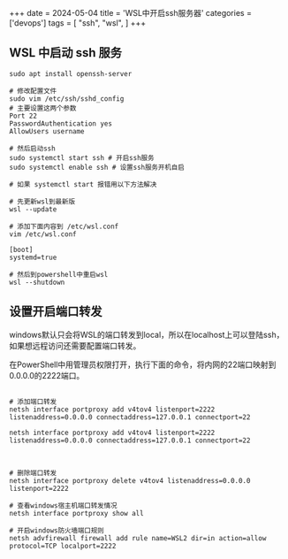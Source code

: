 +++
date = 2024-05-04
title = 'WSL中开启ssh服务器'
categories = ['devops']
tags = [
    "ssh",
    "wsl",
]
+++


## WSL 中启动 ssh 服务 
```shell
sudo apt install openssh-server

# 修改配置文件
sudo vim /etc/ssh/sshd_config
# 主要设置这两个参数
Port 22
PasswordAuthentication yes
AllowUsers username

# 然后启动ssh
sudo systemctl start ssh # 开启ssh服务
sudo systemctl enable ssh # 设置ssh服务开机自启

# 如果 systemctl start 报错用以下方法解决

# 先更新wsl到最新版
wsl --update

# 添加下面内容到 /etc/wsl.conf
vim /etc/wsl.conf

[boot]
systemd=true

# 然后到powershell中重启wsl
wsl --shutdown

```


## 设置开启端口转发
windows默认只会将WSL的端口转发到local，所以在localhost上可以登陆ssh，如果想远程访问还需要配置端口转发。

在PowerShell中用管理员权限打开，执行下面的命令，将内网的22端口映射到0.0.0.0的2222端口。
```shell

# 添加端口转发
netsh interface portproxy add v4tov4 listenport=2222 listenaddress=0.0.0.0 connectaddress=127.0.0.1 connectport=22

netsh interface portproxy add v4tov4 listenport=2222 listenaddress=0.0.0.0 connectaddress=127.0.0.1 connectport=22



# 删除端口转发
netsh interface portproxy delete v4tov4 listenaddress=0.0.0.0 listenport=2222

# 查看windows宿主机端口转发情况
netsh interface portproxy show all

# 开启windows防火墙端口规则
netsh advfirewall firewall add rule name=WSL2 dir=in action=allow protocol=TCP localport=2222

```


